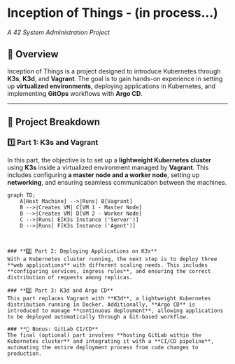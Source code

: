 # Inception of Things  - (in process...)
*A 42 System Administration Project*

## 📌 Overview  
Inception of Things is a project designed to introduce Kubernetes through **K3s**, **K3d**, and **Vagrant**. The goal is to gain hands-on experience in setting up **virtualized environments**, deploying applications in Kubernetes, and implementing **GitOps** workflows with **Argo CD**.

---

## 📂 Project Breakdown  

### **1️⃣ Part 1: K3s and Vagrant**  
In this part, the objective is to set up a **lightweight Kubernetes cluster** using **K3s** inside a virtualized environment managed by **Vagrant**. This includes configuring **a master node and a worker node**, setting up **networking**, and ensuring seamless communication between the machines.

```mermaid
graph TD;
    A[Host Machine] -->|Runs| B[Vagrant]
    B -->|Creates VM| C[VM 1 - Master Node]
    B -->|Creates VM| D[VM 2 - Worker Node]
    C -->|Runs| E[K3s Instance ('Server')]
    D -->|Runs| F[K3s Instance ('Agent')]



### **2️⃣ Part 2: Deploying Applications on K3s**  
With a Kubernetes cluster running, the next step is to deploy three **web applications** with different scaling needs. This includes **configuring services, ingress rules**, and ensuring the correct distribution of requests among replicas.

### **3️⃣ Part 3: K3d and Argo CD**  
This part replaces Vagrant with **K3d**, a lightweight Kubernetes distribution running in Docker. Additionally, **Argo CD** is introduced to manage **continuous deployment**, allowing applications to be deployed automatically through a Git-based workflow.

### **🌟 Bonus: GitLab CI/CD**  
The final (optional) part involves **hosting GitLab within the Kubernetes cluster** and integrating it with a **CI/CD pipeline**, automating the entire deployment process from code changes to production.


